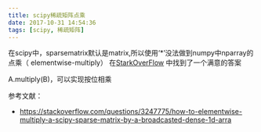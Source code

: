 ```yaml
---
title: scipy稀疏矩阵点乘
date: 2017-10-31 14:54:36
tags: [scipy, 稀疏矩阵]
---
```


在scipy中，sparsematrix默认是matrix,所以使用‘*’没法做到numpy中nparray的点乘（ elementwise-multiply）
在[StarkOverFlow](https://stackoverflow.com/questions/3247775/how-to-elementwise-multiply-a-scipy-sparse-matrix-by-a-broadcasted-dense-1d-arra) 中找到了一个满意的答案

A.multiply(B)，可以实现按位相乘

参考文献：

 - https://stackoverflow.com/questions/3247775/how-to-elementwise-multiply-a-scipy-sparse-matrix-by-a-broadcasted-dense-1d-arra